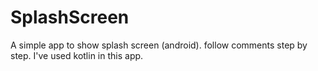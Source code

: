 # SplashScreen
A simple app to show splash screen (android). follow comments step by step. I've used kotlin in this app.

